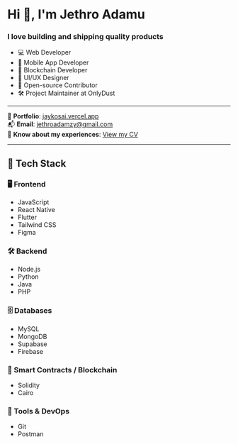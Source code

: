 # Hi 👋, I'm Jethro Adamu

### I love building and shipping quality products

- 💻 Web Developer  
- 📱 Mobile App Developer  
- 🔗 Blockchain Developer  
- 🎨 UI/UX Designer  
- 🤝 Open-source Contributor  
- 🛠️ Project Maintainer at OnlyDust  

---

📁 **Portfolio**: [jaykosai.vercel.app](https://jaykosai.vercel.app)  
📬 **Email**: jethroadamzy@gmail.com  
📄 **Know about my experiences**: [View my CV](https://drive.google.com/file/d/1MjQiOZEfAQzZCWhUO3EZwqGn2E6mQbTM/view?usp=sharing)

---

## 🧠 Tech Stack

### 🖥️ Frontend
- JavaScript  
- React Native  
- Flutter  
- Tailwind CSS  
- Figma  

### 🛠️ Backend
- Node.js  
- Python  
- Java  
- PHP  

### 🗄️ Databases
- MySQL  
- MongoDB  
- Supabase  
- Firebase  

### 🔐 Smart Contracts / Blockchain
- Solidity  
- Cairo  

### 🧰 Tools & DevOps
- Git  
- Postman  

